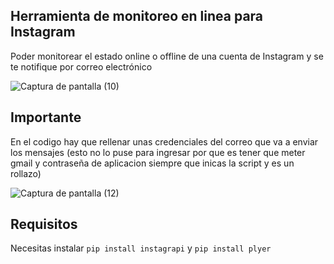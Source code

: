 ## Herramienta de monitoreo en linea para Instagram

Poder monitorear el estado online o offline de una cuenta de Instagram y se te notifique por correo electrónico 

![Captura de pantalla (10)](https://github.com/user-attachments/assets/3cee43e0-9526-473e-bfe4-ab42dcd36894)

## Importante

En el codigo hay que rellenar unas credenciales del correo que va a enviar los mensajes (esto no lo puse para ingresar por que es tener que meter gmail y contraseña de aplicacion siempre que inicas la script y es un rollazo)

![Captura de pantalla (12)](https://github.com/user-attachments/assets/6016f010-aa81-4b48-92b3-6a40c6a5a0b3)

## Requisitos

 Necesitas instalar `pip install instagrapi` y `pip install plyer`
